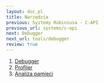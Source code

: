 ```yaml
---
layout: doc_pl
title: Narzędzia
previous: Systemy Rubiniusa - C-API
previous_url: systems/c-api
next: Debugger
next_url: tools/debugger
review: true
---
```


1. [Debugger](/doc/pl/tools/debugger/)
1. [Profiler](/doc/pl/tools/profiler/)
1. [Analiza pamięci](/doc/pl/tools/memory-analysis/)

